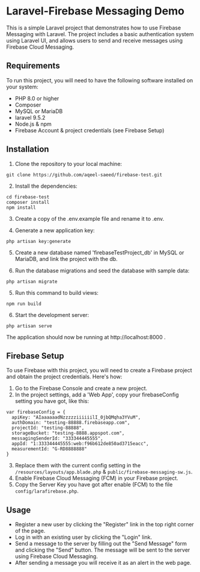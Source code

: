 # Laravel-Firebase Messaging Demo

This is a simple Laravel project that demonstrates how to use Firebase Messaging with Laravel.
The project includes a basic authentication system using Laravel UI,
and allows users to send and receive messages using Firebase Cloud Messaging.

## Requirements

To run this project, you will need to have the following software installed on your system:
- PHP 8.0 or higher
- Composer
- MySQL or MariaDB
- laravel 9.5.2
- Node.js & npm
- Firebase Account & project credentials (see Firebase Setup)

## Installation

1. Clone the repository to your local machine:
```
git clone https://github.com/aqeel-saeed/firebase-test.git
```

2. Install the dependencies:
```
cd firebase-test
composer install
npm install
```

3. Create a copy of the .env.example file and rename it to .env.

4. Generate a new application key:
```
php artisan key:generate
```

5. Create a new database named 'firebaseTestProject_db' in MySQL or MariaDB, and link the project with the db.

6. Run the database migrations and seed the database with sample data:
```
php artisan migrate 
```

5. Run this command to build views:
```
npm run build 
```

6. Start the development server:
```
php artisan serve
```

The application should now be running at http://localhost:8000 .

## Firebase Setup

To use Firebase with this project, you will need to create a Firebase project and obtain the project credentials.
Here's how:

1. Go to the Firebase Console and create a new project.
2. In the project settings, add a 'Web App', copy your firebaseConfig setting you have got, like this:
```
var firebaseConfig = {
  apiKey: "AIaaaaaadNzzzzziiiiiilI_0jbQMqha3YVuM",
  authDomain: "testing-88888.firebaseapp.com",
  projectId: "testing-88888",
  storageBucket: "testing-8888.appspot.com",
  messagingSenderId: "333344445555",
  appId: "1:333344445555:web:f96b612de850ad3715eacc",
  measurementId: "G-RD8888888"
}
```
3. Replace them with the current config setting in the `/resources/layouts/app.blade.php` & `public/firebase-messaging-sw.js`.
4. Enable Firebase Cloud Messaging (FCM) in your Firebase project.
5. Copy the Server Key you have got after enable (FCM) to the file `config/larafirebase.php`.

## Usage

- Register a new user by clicking the "Register" link in the top right corner of the page.
- Log in with an existing user by clicking the "Login" link.
- Send a message to the server by filling out the "Send Message" form and clicking the "Send" button. The message will be sent to the server using Firebase Cloud Messaging.
- After sending a message you will receive it as an alert in the web page.


